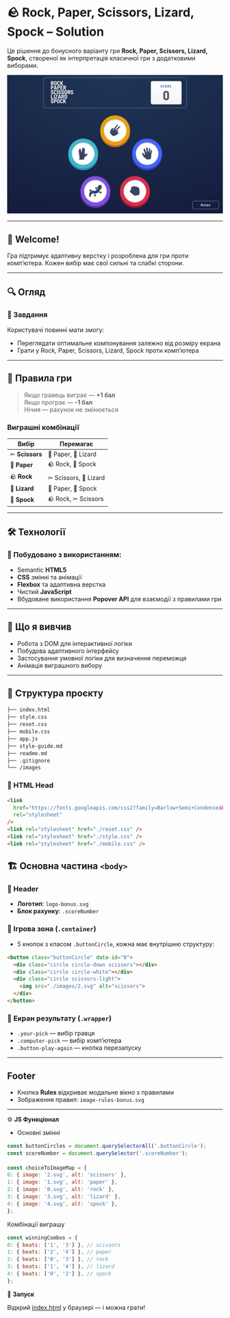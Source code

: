 # 🪨 Rock, Paper, Scissors, Lizard, Spock – Solution

Це рішення до бонусного варіанту гри **Rock, Paper, Scissors, Lizard, Spock**, створеної як інтерпретація класичної гри з додатковими виборами.

![Design preview for the Rock, Paper, Scissors coding challenge](./preview.png)

---

## 👋 Welcome!

Гра підтримує адаптивну верстку і розроблена для гри проти комп’ютера. Кожен вибір має свої сильні та слабкі сторони.

---

## 🔍 Огляд

### 🎯 Завдання

Користувачі повинні мати змогу:

- Переглядати оптимальне компонування залежно від розміру екрана
- Грати у Rock, Paper, Scissors, Lizard, Spock проти комп’ютера

---

## 📏 Правила гри

> Якщо гравець виграє — **+1 бал**  
> Якщо програє — **-1 бал**  
> Нічия — рахунок не змінюється

### Виграшні комбінації

| Вибір          | Перемагає             |
| -------------- | --------------------- |
| ✂ **Scissors** | 📄 Paper, 🦎 Lizard   |
| 📄 **Paper**   | 🪨 Rock, 🖖 Spock     |
| 🪨 **Rock**    | ✂ Scissors, 🦎 Lizard |
| 🦎 **Lizard**  | 📄 Paper, 🖖 Spock    |
| 🖖 **Spock**   | 🪨 Rock, ✂ Scissors   |

---

## 🛠 Технології

### 🔧 Побудовано з використанням:

- Semantic **HTML5**
- **CSS** змінні та анімації
- **Flexbox** та адаптивна верстка
- Чистий **JavaScript**
- Вбудоване використання **Popover API** для взаємодії з правилами гри


---

## 🧠 Що я вивчив

- Робота з DOM для інтерактивної логіки
- Побудова адаптивного інтерфейсу
- Застосування умовної логіки для визначення переможця
- Анімація виграшного вибору

---

## 🧾 Структура проєкту
```html
├── index.html
├── style.css
├── reset.css
├── mobile.css
├── app.js
├── style-guide.md
├── readme.md
├── .gitignore
└── /images

```
### 📄 HTML Head

```html
<link
  href="https://fonts.googleapis.com/css2?family=Barlow+Semi+Condensed&display=swap"
  rel="stylesheet"
/>
<link rel="stylesheet" href="./reset.css" />
<link rel="stylesheet" href="./style.css" />
<link rel="stylesheet" href="./mobile.css" />
```
## 🏗 Основна частина `<body>`

### 🔹 Header
- **Логотип**: `logo-bonus.svg`
- **Блок рахунку**: `.scoreNumber`

### 🔹 Ігрова зона (`.container`)
- 5 кнопок з класом `.buttonCircle`, кожна має внутрішню структуру:

```html
<button class="buttonCircle" data-id="0">
  <div class="circle circle-down scissors"></div>
  <div class="circle circle-white"></div>
  <div class="circle scissors-light">
    <img src="./images/2.svg" alt="scissors">
  </div>
</button>
```

### 🔹 Екран результату (`.wrapper`)

- `.your-pick` — вибір гравця  
- `.computer-pick` — вибір комп’ютера  
- `.button-play-again` — кнопка перезапуску  

---

## Footer

- Кнопка **Rules** відкриває модальне вікно з правилами  
- Зображення правил: `image-rules-bonus.svg`  

---

⚙️ **JS Функціонал**

- Основні змінні

```js
const buttonCircles = document.querySelectorAll('.buttonCircle');
const scoreNumber = document.querySelector('.scoreNumber');

const choiceToImageMap = {
0: { image: '2.svg', alt: 'scissors' },
1: { image: '1.svg', alt: 'paper' },
2: { image: '0.svg', alt: 'rock' },
3: { image: '3.svg', alt: 'lizard' },
4: { image: '4.svg', alt: 'spock' },
};
```
Комбінації виграшу
```js
const winningCombos = {
0: { beats: ['1', '3'] }, // scissors
1: { beats: ['2', '4'] }, // paper
2: { beats: ['0', '3'] }, // rock
3: { beats: ['1', '4'] }, // lizard
4: { beats: ['0', '2'] }, // spock
};
```

🚀 **Запуск**

Відкрий [index.html](https://juliyapershina.github.io/hw-persina-rock-scissors-paper-lizard-spok/) у браузері — і можна грати!

